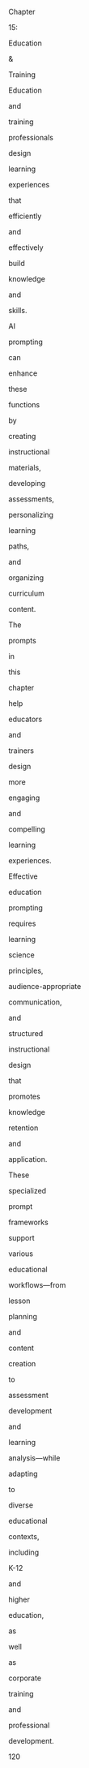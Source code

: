 Chapter
 
15:
 
Education
 
&
 
Training
 
Education
 
and
 
training
 
professionals
 
design
 
learning
 
experiences
 
that
 
efficiently
 
and
 
effectively
 
build
 
knowledge
 
and
 
skills.
 
AI
 
prompting
 
can
 
enhance
 
these
 
functions
 
by
 
creating
 
instructional
 
materials,
 
developing
 
assessments,
 
personalizing
 
learning
 
paths,
 
and
 
organizing
 
curriculum
 
content.
 
The
 
prompts
 
in
 
this
 
chapter
 
help
 
educators
 
and
 
trainers
 
design
 
more
 
engaging
 
and
 
compelling
 
learning
 
experiences.
 
Effective
 
education
 
prompting
 
requires
 
learning
 
science
 
principles,
 
audience-appropriate
 
communication,
 
and
 
structured
 
instructional
 
design
 
that
 
promotes
 
knowledge
 
retention
 
and
 
application.
 
These
 
specialized
 
prompt
 
frameworks
 
support
 
various
 
educational
 
workflows—from
 
lesson
 
planning
 
and
 
content
 
creation
 
to
 
assessment
 
development
 
and
 
learning
 
analysis—while
 
adapting
 
to
 
diverse
 
educational
 
contexts,
 
including
 
K-12
 
and
 
higher
 
education,
 
as
 
well
 
as
 
corporate
 
training
 
and
 
professional
 
development.
 
 
120
 
 